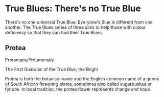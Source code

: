 # True Blues: There's no True Blue

There's no one universal True Blue.
Everyone's Blue is different from one another.
The True Blues series of three aims to help those with colour deficiency
so that they can find their True Blues.

## Protea

Protanopia/Protanomaly

The First Guardian of the True Blue, the Bright

Protea is both the botanical name and the English common name of a genus of South African flowering plants, sometimes also called sugarbushes or fynbos.
In local tradition, the protea flower represents change and hope.